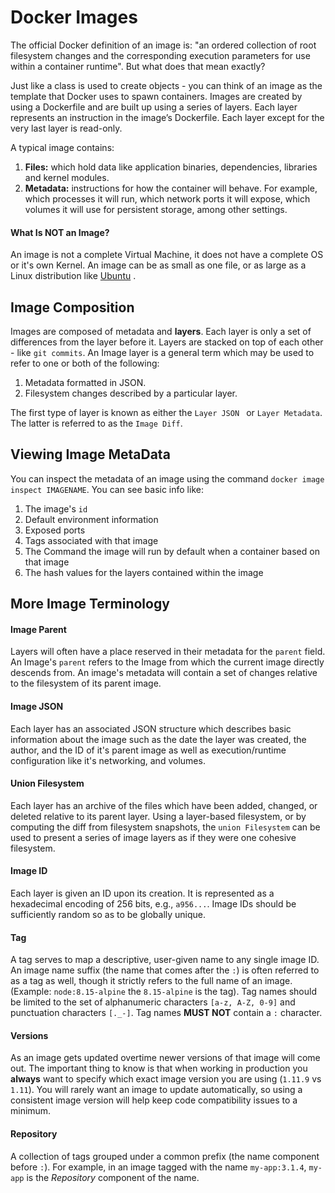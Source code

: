 # Docker Images

The official Docker definition of an image is: "an ordered collection of root filesystem changes and the corresponding execution parameters for use within a container runtime". But what does that mean exactly? 

Just like a class is used to create objects - you can think of an image as the template that Docker uses to spawn containers. Images are created by using a Dockerfile and are built up using a series of layers. Each layer represents an instruction in the image’s Dockerfile. Each layer except for the very last layer is read-only.

A typical image contains:

1. **Files:** which hold data like application binaries, dependencies, libraries and kernel modules.
1. **Metadata:** instructions for how the container will behave. For example, which processes it will run, which network ports it will expose, which volumes it will use for persistent storage, among other settings.

#### What Is NOT an Image?

An image is not a complete Virtual Machine, it does not have a complete OS or it's own Kernel. An image can be as small as one file, or as large as a Linux distribution like [Ubuntu][ubuntu] .

[ubuntu]: https://hub.docker.com/_/ubuntu

## Image Composition
Images are composed of metadata and **layers**. Each layer is only a set of differences from the layer before it. Layers are stacked on top of each other - like `git commits`. An Image layer is a general term which may be used to refer to one or both of the following:

1. Metadata formatted in JSON.
1. Filesystem changes described by a particular layer.

The first type of layer is known as either the `Layer JSON ` or `Layer Metadata`. The latter is referred to as the `Image Diff`.

## Viewing Image MetaData
You can inspect the metadata of an image using the command `docker image inspect IMAGENAME`.  You can see basic info like:

1. The image's `id`
1. Default environment information
1. Exposed ports
1. Tags associated with that image
1. The Command the image will run by default when a container based on that image
1. The hash values for the layers contained within the image


## More Image Terminology

#### Image Parent
Layers will often have a place reserved in their metadata for the `parent` field. An Image's `parent` refers to the Image from which the current image directly descends from. An image's metadata will contain a set of changes relative to the filesystem of its parent image. 

#### Image JSON
Each layer has an associated JSON structure which describes basic information about the image such as the date the layer was created, the author, and the ID of it's parent image as well as execution/runtime configuration like it's networking, and volumes.

#### Union Filesystem
Each layer has an archive of the files which have been added, changed, or deleted relative to its parent layer. Using a layer-based filesystem, or by computing the diff from filesystem snapshots, the `union Filesystem` can be used to present a series of image layers as if they were one cohesive filesystem.

#### Image ID
Each layer is given an ID upon its creation. It is represented as a hexadecimal encoding of 256 bits, e.g., `a956...`. Image IDs should be sufficiently random so as to be globally unique. 

#### Tag
A tag serves to map a descriptive, user-given name to any single image ID. An image name suffix (the name that comes after the `:`) is often referred to as a tag as well, though it strictly refers to the full name of an image. (Example: `node:8.15-alpine` the `8.15-alpine` is the tag). Tag names should be limited to the set of alphanumeric characters `[a-z, A-Z, 0-9]` and punctuation characters `[._-]`. Tag names **MUST NOT** contain a `:` character.

#### Versions
As an image gets updated overtime newer versions of that image will come out. The important thing to know is that when working in production you **always** want to specify which exact image version you are using (`1.11.9` vs `1.11`). You will rarely want an image to update automatically, so using a consistent image version will help keep code compatibility issues to a minimum. 

#### Repository
A collection of tags grouped under a common prefix (the name component before `:`). For example, in an image tagged with the name `my-app:3.1.4`, `my-app` is the *Repository* component of the name. 

